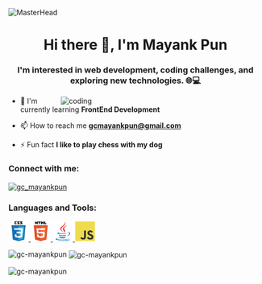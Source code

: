 ![MasterHead](https://repository-images.githubusercontent.com/588181932/e36ec678-7984-4cdd-8e4c-a3932772ff8e)
<h1 align="center">Hi there 👋, I'm Mayank Pun</h1>
<h3 align="center">I'm interested in web development, coding challenges, and exploring new technologies. 🌐💻</h3>
<img align="right" alt="coding" width="400" src="https://i.pinimg.com/originals/f0/f0/d9/f0f0d932d6e39c7af5aa305cbd8da735.gif"></img>

- 🌱 I'm currently learning **FrontEnd Development**

- 📫 How to reach me **gcmayankpun@gmail.com**

- ⚡ Fun fact **I like to play chess with my dog**

<h3 align="left">Connect with me:</h3>
<p align="left">
<a href="https://instagram.com/gc_mayankpun" target="blank"><img align="center" src="https://raw.githubusercontent.com/rahuldkjain/github-profile-readme-generator/master/src/images/icons/Social/instagram.svg" alt="gc_mayankpun" height="30" width="40" /></a>
</p>

<h3 align="left">Languages and Tools:</h3>
<p align="left"> <a href="https://www.w3schools.com/css/" target="_blank" rel="noreferrer"> <img src="https://raw.githubusercontent.com/devicons/devicon/master/icons/css3/css3-original-wordmark.svg" alt="css3" width="40" height="40"/> </a> <a href="https://www.w3.org/html/" target="_blank" rel="noreferrer"> <img src="https://raw.githubusercontent.com/devicons/devicon/master/icons/html5/html5-original-wordmark.svg" alt="html5" width="40" height="40"/> </a> <a href="https://www.java.com" target="_blank" rel="noreferrer"> <img src="https://raw.githubusercontent.com/devicons/devicon/master/icons/java/java-original.svg" alt="java" width="40" height="40"/> </a> <a href="https://developer.mozilla.org/en-US/docs/Web/JavaScript" target="_blank" rel="noreferrer"> <img src="https://raw.githubusercontent.com/devicons/devicon/master/icons/javascript/javascript-original.svg" alt="javascript" width="40" height="40"/> </a> </p>

<p><img align="left" src="https://github-readme-stats.vercel.app/api/top-langs?username=gc-mayankpun&show_icons=true&locale=en&layout=compact" alt="gc-mayankpun" /></p>

<p>&nbsp;<img align="center" src="https://github-readme-stats.vercel.app/api?username=gc-mayankpun&show_icons=true&locale=en" alt="gc-mayankpun" /></p>

<p><img align="center" src="https://github-readme-streak-stats.herokuapp.com/?user=gc-mayankpun&" alt="gc-mayankpun" /></p>
